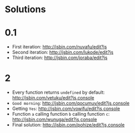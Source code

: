 # Solutions

# 0.1

+ First iteration: http://jsbin.com/nuvafu/edit?js
+ Second iteration: http://jsbin.com/lukode/edit?js
+ Third iteration: http://jsbin.com/joraba/edit?js

# 2

+ Every function returns `undefined` by default: http://jsbin.com/vetuku/edit?js,console
+ `Good morning`: http://jsbin.com/qocumuv/edit?js,console
+ Getting `Yes`: http://jsbin.com/vowifu/edit?js,console
+ Function `a` calling function `b` calling function `c`: http://jsbin.com/wunuga/edit?js,console
+ Final solution: http://jsbin.com/pohize/edit?js,console